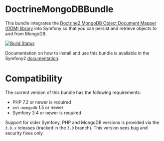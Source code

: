 DoctrineMongoDBBundle
=====================

This bundle integrates the [Doctrine2 MongoDB Object Document Mapper (ODM) library](https://github.com/doctrine/mongodb-odm)
into Symfony so that you can persist and retrieve objects to and from MongoDB.

[![Build Status](https://secure.travis-ci.org/doctrine/DoctrineMongoDBBundle.png?branch=master)](http://travis-ci.org/doctrine/DoctrineMongoDBBundle)

Documentation on how to install and use this bundle is available in the
Symfony2 [documentation](http://symfony.com/doc/current/bundles/DoctrineMongoDBBundle/index.html).

Compatibility
=============

The current version of this bundle has the following requirements:
 * PHP 7.2 or newer is required
 * `ext-mongodb` 1.5 or newer
 * Symfony 3.4 or newer is required

Support for older Symfony, PHP and MongoDB versions is provided via the `3.0.x`
releases (tracked in the `3.0` branch). This version sees bug and security fixes
only.
